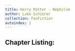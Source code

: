```yaml
---
title: Harry Potter - Nephilim
author: Luke Schierer
collection: FanFiction
autoindex: 1
---
```


## Chapter Listing:
